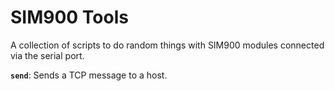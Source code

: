 # SIM900 Tools

A collection of scripts to do random things with SIM900 modules connected via the serial port.

__`send`__: Sends a TCP message to a host.